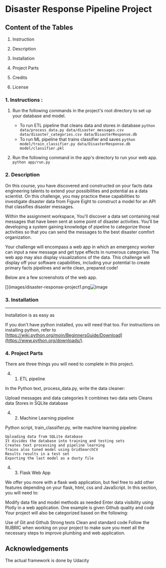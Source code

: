 # Disaster Response Pipeline Project

## Content of the Tables


   1.  Instruction

   2.  Description
 
   3.  Installation

   4.  Project Parts
  
   5.  Credits
   
   6.  License


### 1. Instructions :
   1. Run the following commands in the project's root directory to set up your database and model.

      - To run ETL pipeline that cleans data and stores in database
        `python data/process_data.py data/disaster_messages.csv data/disaster_categories.csv data/DisasterResponse.db`
      - To run ML pipeline that trains classifier and saves
        `python model/train_classifier.py data/DisasterResponse.db model/classifier.pkl`

   2.  Run the following command in the app's directory to run your web app.
    `python app/run.py`

### 2. Description   
On this course, you have discovered and constructed on your facts data engineering talents to extend your possibilities and potential as a data scientist. On this challenge, you may practice these capabilities to investigate disaster data from Figure Eight to construct a model for an API that classifies disaster messages.

Within the assignment workspace, You'll discover a data set containing real messages that have been sent at some point of disaster activities. You'll be developing a system gaining knowledge of pipeline to categorize those activities so that you can send the messages to the best disaster comfort organization.

Your challenge will encompass a web app in which an emergency worker can input a new message and get type effects in numerous categories. The web app may also display visualizations of the data. This challenge will display off your software capabilities, including your potential to create primary facts pipelines and write clean, prepared code!


Below are a few screenshots of the web app.

[](images/disaster-response-project1.png![image](https://user-images.githubusercontent.com/69160473/117585870-9afb2f00-b0c9-11eb-8e92-18eb7e960fd4.png)

### 3. Installation
------------

Installation is as easy as 

If you don't have python  installed, you will need that too.
For instructions on installing python, refer to
[https://wiki.python.org/moin/BeginnersGuide/Download](https://www.python.org/downloads/).

### 4.  Project Parts

There are three things you will need to complete in this project.

  4. 1. ETL pipeline

In the Python text, process_data.py, write the data cleaner:

Upload messages and data categories
It combines two data sets
Cleans data
Stores in SQLite database

  4. 2.  Machine Learning pipeline

 Python script, train_classifier.py, write machine learning pipeline:

    Uploading data from SQLite database
    It divides the database into training and testing sets
    Creates text processing and pipeline learning
    Trains also tuned model using GridSearchCV
    Results results in a test set
    Exporting the last model as a dusty file

 4. 3. Flask Web App

We offer you more with a flask web application, but feel free to add other features depending on your flask, html, css and JavaScript. In this section, you will need to:

Modify data file and model methods as needed
Enter data visibility using Plotly in a web application. One example is given
Github quality and code
Your project will also be categorized based on the following:

Use of Git and Github
Strong texts
Clean and standard code
Follow the RUBRIC when working on your project to make sure you meet all the necessary steps to improve plumbing and web application.

Acknowledgements
----------------

The actual framework is done by Udacity
